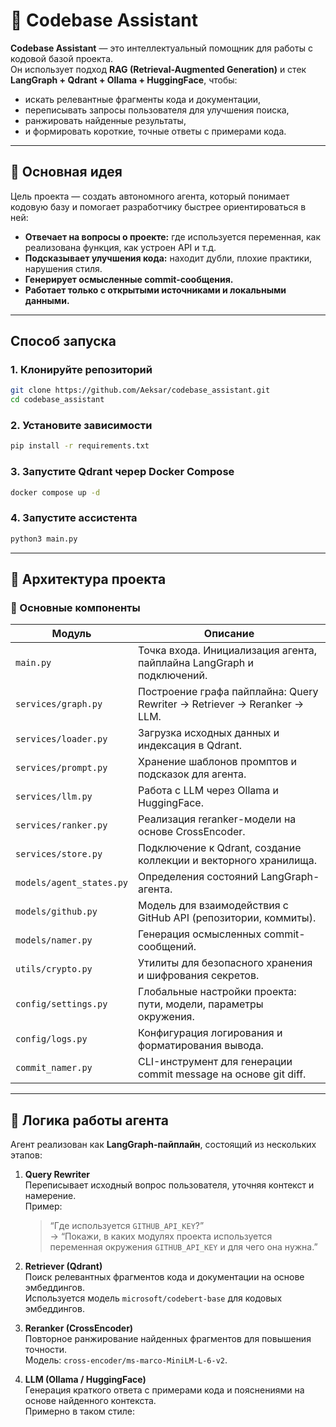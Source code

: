 # 🧠 Codebase Assistant

**Codebase Assistant** — это интеллектуальный помощник для работы с кодовой базой проекта.  
Он использует подход **RAG (Retrieval-Augmented Generation)** и стек **LangGraph + Qdrant + Ollama + HuggingFace**, чтобы:

- искать релевантные фрагменты кода и документации,  
- переписывать запросы пользователя для улучшения поиска,  
- ранжировать найденные результаты,  
- и формировать короткие, точные ответы с примерами кода.

---

## 🚀 Основная идея

Цель проекта — создать автономного агента, который понимает кодовую базу и помогает разработчику быстрее ориентироваться в ней:

- **Отвечает на вопросы о проекте:** где используется переменная, как реализована функция, как устроен API и т.д.  
- **Подсказывает улучшения кода:** находит дубли, плохие практики, нарушения стиля.  
- **Генерирует осмысленные commit-сообщения.**  
- **Работает только с открытыми источниками и локальными данными.**

---

## Способ запуска

### 1. Клонируйте репозиторий
```bash
git clone https://github.com/Aeksar/codebase_assistant.git
cd codebase_assistant
```
### 2. Установите зависимости
```bash
pip install -r requirements.txt
```
### 3. Запустите Qdrant череp Docker Compose
```bash
docker compose up -d
```
### 4. Запустите ассистента
```bash
python3 main.py
```

---

## 🧩 Архитектура проекта

### 🔹 Основные компоненты

| Модуль | Описание |
|--------|-----------|
| `main.py` | Точка входа. Инициализация агента, пайплайна LangGraph и подключений. |
| `services/graph.py` | Построение графа пайплайна: Query Rewriter → Retriever → Reranker → LLM. |
| `services/loader.py` | Загрузка исходных данных и индексация в Qdrant. |
| `services/prompt.py` | Хранение шаблонов промптов и подсказок для агента. |
| `services/llm.py` | Работа с LLM через Ollama и HuggingFace. |
| `services/ranker.py` | Реализация reranker-модели на основе CrossEncoder. |
| `services/store.py` | Подключение к Qdrant, создание коллекции и векторного хранилища. |
| `models/agent_states.py` | Определения состояний LangGraph-агента. |
| `models/github.py` | Модель для взаимодействия с GitHub API (репозитории, коммиты). |
| `models/namer.py` | Генерация осмысленных commit-сообщений. |
| `utils/crypto.py` | Утилиты для безопасного хранения и шифрования секретов. |
| `config/settings.py` | Глобальные настройки проекта: пути, модели, параметры окружения. |
| `config/logs.py` | Конфигурация логирования и форматирования вывода. |
| `commit_namer.py` | CLI-инструмент для генерации commit message на основе git diff. |

---

## 🧠 Логика работы агента

Агент реализован как **LangGraph-пайплайн**, состоящий из нескольких этапов:

1. **Query Rewriter**  
   Переписывает исходный вопрос пользователя, уточняя контекст и намерение.  
   Пример:  
   > “Где используется `GITHUB_API_KEY`?”  
   → “Покажи, в каких модулях проекта используется переменная окружения `GITHUB_API_KEY` и для чего она нужна.”

2. **Retriever (Qdrant)**  
   Поиск релевантных фрагментов кода и документации на основе эмбеддингов.  
   Используется модель `microsoft/codebert-base` для кодовых эмбеддингов.

3. **Reranker (CrossEncoder)**  
   Повторное ранжирование найденных фрагментов для повышения точности.  
   Модель: `cross-encoder/ms-marco-MiniLM-L-6-v2`.

4. **LLM (Ollama / HuggingFace)**  
   Генерация краткого ответа с примерами кода и пояснениями на основе найденного контекста.  
   Примерно в таком стиле:
